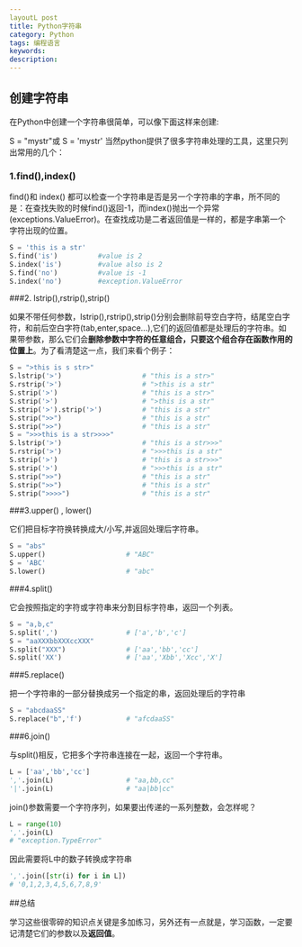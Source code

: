 ```yaml
---
layoutL post
title: Python字符串
category: Python
tags: 编程语言
keywords: 
description: 
---
```


## 创建字符串

在Python中创建一个字符串很简单，可以像下面这样来创建:

S = "mystr"或 S = 'mystr'
当然python提供了很多字符串处理的工具，这里只列出常用的几个：

### 1.find(),index() 

find()和 index() 都可以检查一个字符串是否是另一个字符串的字串，所不同的是：在查找失败的时候find()返回-1，而index()抛出一个异常(exceptions.ValueError)。在查找成功是二者返回值是一样的，都是字串第一个字符出现的位置。

```python
S = 'this is a str'
S.find('is')          #value is 2
S.index('is')         #value also is 2
S.find('no')          #value is -1
S.index('no')         #exception.ValueError
```

###2. lstrip(),rstrip(),strip() 

如果不带任何参数，lstrip(),rstrip(),strip()分别会删除前导空白字符，结尾空白字符，和前后空白字符(tab,enter,space...),它们的返回值都是处理后的字符串。如果带参数，那么它们会**删除参数中字符的任意组合，只要这个组合存在函数作用的位置上**。为了看清楚这一点，我们来看个例子：

```python
S = ">this is s str>"
S.lstrip('>')                    # "this is a str>"
S.rstrip('>')                    # ">this is a str"
S.strip('>')                     # "this is a str>"
S.strip('>')                     # ">this is a str"
S.strip('>').strip('>')          # "this is a str"
S.strip(">>")                    # "this is a str"
S.strip(">>")                    # "this is a str"
S = ">>>this is a str>>>>"
S.lstrip('>')                    # "this is a str>>>"
S.rstrip('>')                    # ">>>this is a str"
S.strip('>')                     # "this is a str>>>"
S.strip('>')                     # ">>>this is a str"
S.strip(">>")                    # "this is a str"
S.strip(">>")                    # "this is a str"
S.strip(">>>>")                  # "this is a str"
```

###3.upper() , lower() 

它们把目标字符换转换成大/小写,并返回处理后字符串。

```python
S = "abs"
S.upper()                    # "ABC"
S = 'ABC'
S.lower()                    # "abc"
```

###4.split()

它会按照指定的字符或字符串来分割目标字符串，返回一个列表。

```python
S = "a,b,c"
S.split(',')                 # ['a','b','c']
S = "aaXXXbbXXXccXXX"
S.split("XXX")               # ['aa','bb','cc']
S.split('XX')                # ['aa','Xbb','Xcc','X']
```

###5.replace()

把一个字符串的一部分替换成另一个指定的串，返回处理后的字符串

```python
S = "abcdaaSS"
S.replace("b",'f')           # "afcdaaSS"
```
###6.join()

与split()相反，它把多个字符串连接在一起，返回一个字符串。

```python
L = ['aa','bb','cc']
','.join(L)                  # "aa,bb,cc"
'|'.join(L)                  # "aa|bb|cc"
```
join()参数需要一个字符序列，如果要出传递的一系列整数，会怎样呢？

```python
L = range(10)
','.join(L) 
# "exception.TypeError"
```

因此需要将L中的数子转换成字符串

```python
','.join([str(i) for i in L])
# '0,1,2,3,4,5,6,7,8,9'
```

##总结

学习这些很零碎的知识点关键是多加练习，另外还有一点就是，学习函数，一定要记清楚它们的参数以及**返回值**。
